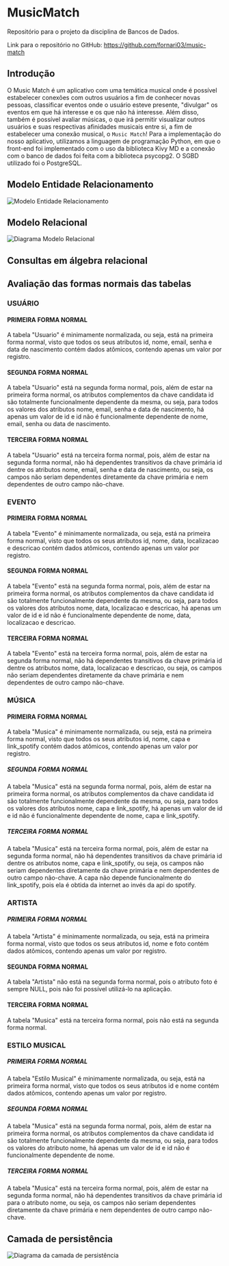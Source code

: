 # MusicMatch
Repositório para o projeto da disciplina de Bancos de Dados.


Link para o repositório no GitHub: https://github.com/fornari03/music-match

## Introdução
O Music Match é um aplicativo com uma temática musical onde é possível estabelecer conexões com outros usuários a fim de conhecer novas pessoas, classificar eventos onde o usuário esteve presente, "divulgar" os eventos em que há interesse e os que não há interesse. Além disso, também é possível avaliar músicas, o que irá permitir visualizar outros usuários e suas respectivas afinidades musicais entre si, a fim de estabelecer uma conexão musical, o `Music Match`! Para a implementação do nosso aplicativo, utilizamos a linguagem de programação Python, em que o front-end foi implementado com o uso da biblioteca Kivy MD e a conexão com o banco de dados foi feita com a biblioteca psycopg2. O SGBD utilizado foi o PostgreSQL.

## Modelo Entidade Relacionamento
![Modelo Entidade Relacionamento](https://github.com/user-attachments/assets/d1ee99fe-5299-424a-b4a7-93bc2889dbbc)



## Modelo Relacional
![Diagrama Modelo Relacional](https://github.com/user-attachments/assets/05263f7b-e672-4a76-a6f2-7ea6cbb35cb6)

## Consultas em álgebra relacional


## Avaliação das formas normais das tabelas

### USUÁRIO

#### PRIMEIRA FORMA NORMAL ########

A tabela "Usuario" é minimamente normalizada, ou seja, está na primeira forma normal, visto que todos os seus atributos id, nome, email, senha e data de nascimento contém dados atômicos, contendo apenas um valor por registro.

#### SEGUNDA FORMA NORMAL #########

A tabela "Usuario" está na segunda forma normal, pois, além de estar na primeira forma normal, os atributos complementos da chave candidata id são totalmente funcionalmente dependente da mesma, ou seja, para todos os valores dos atributos nome, email, senha e data de nascimento, há apenas um valor de id e id não é funcionalmente dependente de nome, email, senha ou data de nascimento.

#### TERCEIRA FORMA NORMAL

A tabela "Usuario" está na terceira forma normal, pois, além de estar na segunda forma normal, não há dependentes transitivos da chave primária id dentre os atributos nome, email, senha e data de nascimento, ou seja, os campos não seriam dependentes diretamente da chave primária e nem dependentes de outro campo não-chave.


### EVENTO

#### PRIMEIRA FORMA NORMAL

A tabela "Evento" é minimamente normalizada, ou seja, está na primeira forma normal, visto que todos os seus atributos id, nome, data, localizacao e descricao contém dados atômicos, contendo apenas um valor por registro.

#### SEGUNDA FORMA NORMAL

A tabela "Evento" está na segunda forma normal, pois, além de estar na primeira forma normal, os atributos complementos da chave candidata id são totalmente funcionalmente dependente da mesma, ou seja, para todos os valores dos atributos nome, data, localizacao e descricao, há apenas um valor de id e id não é funcionalmente dependente de nome, data, localizacao e descricao.

#### TERCEIRA FORMA NORMAL

A tabela "Evento" está na terceira forma normal, pois, além de estar na segunda forma normal, não há dependentes transitivos da chave primária id dentre os atributos nome, data, localizacao e descricao, ou seja, os campos não seriam dependentes diretamente da chave primária e nem dependentes de outro campo não-chave.

### MÚSICA

#### PRIMEIRA FORMA NORMAL ########

A tabela "Musica" é minimamente normalizada, ou seja, está na primeira forma normal, visto que todos os seus atributos id, nome, capa e link_spotify contém dados atômicos, contendo apenas um valor por registro.

##### SEGUNDA FORMA NORMAL #########

A tabela "Musica" está na segunda forma normal, pois, além de estar na primeira forma normal, os atributos complementos da chave candidata id são totalmente funcionalmente dependente da mesma, ou seja, para todos os valores dos atributos nome, capa e link_spotify, há apenas um valor de id e id não é funcionalmente dependente de nome, capa e link_spotify.

##### TERCEIRA FORMA NORMAL

A tabela "Musica" está na terceira forma normal, pois, além de estar na segunda forma normal, não há dependentes transitivos da chave primária id dentre os atributos nome, capa e link_spotify, ou seja, os campos não seriam dependentes diretamente da chave primária e nem dependentes de outro campo não-chave. A capa não depende funcionalmente do link_spotify, pois ela é obtida da internet ao invés da api do spotify.

### ARTISTA

##### PRIMEIRA FORMA NORMAL

A tabela "Artista" é minimamente normalizada, ou seja, está na primeira forma normal, visto que todos os seus atributos id, nome e foto contém dados atômicos, contendo apenas um valor por registro.

#### SEGUNDA FORMA NORMAL

A tabela "Artista" não está na segunda forma normal, pois o atributo foto é sempre NULL, pois não foi possível utilizá-lo na aplicação.

#### TERCEIRA FORMA NORMAL

A tabela "Musica" está na terceira forma normal, pois não está na segunda forma normal.

### ESTILO MUSICAL

##### PRIMEIRA FORMA NORMAL

A tabela "Estilo Musical" é minimamente normalizada, ou seja, está na primeira forma normal, visto que todos os seus atributos id e nome contém dados atômicos, contendo apenas um valor por registro.

##### SEGUNDA FORMA NORMAL

A tabela "Musica" está na segunda forma normal, pois, além de estar na primeira forma normal, os atributos complementos da chave candidata id são totalmente funcionalmente dependente da mesma, ou seja, para todos os valores do atributo nome, há apenas um valor de id e id não é funcionalmente dependente de nome.

##### TERCEIRA FORMA NORMAL

A tabela "Musica" está na terceira forma normal, pois, além de estar na segunda forma normal, não há dependentes transitivos da chave primária id para o atributo nome, ou seja, os campos não seriam dependentes diretamente da chave primária e nem dependentes de outro campo não-chave.

## Camada de persistência

![Diagrama da camada de persistência](https://github.com/user-attachments/assets/28029151-cbee-48b3-bce7-0d530d8c24a0)

